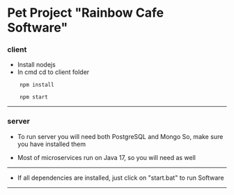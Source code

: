 # Pet Project "Rainbow Cafe Software"


### client
- Install nodejs
- In cmd cd to client folder
``` 
    npm install 
```
``` 
    npm start 
```
____


### server
- To run server you will need both PostgreSQL and Mongo
So, make sure you have installed them

- Most of microservices run on Java 17, so you will need as well
____

- If all dependencies are installed, just click on "start.bat" to run Software
____
